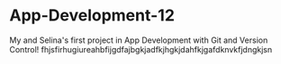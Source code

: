 # App-Development-12

My and Selina's first project in App Development with Git and Version Control!
fhjsfirhugiureahbfijgdfajbgkjadfkjhgkjdahfkjgafdknvkfjdngkjsn
